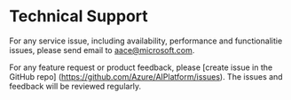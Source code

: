 
# Technical Support

For any service issue, including availability, performance and functionalitie issues, please send email to aace@microsoft.com. 

For any feature request or product feedback, please [create issue in the GitHub repo] (https://github.com/Azure/AIPlatform/issues). The issues and feedback will be reviewed regularly.
